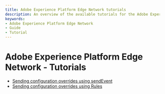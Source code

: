 ```yaml
---
title: Adobe Experience Platform Edge Network tutorials
description: An overview of the available tutorials for the Adobe Experience Platform Edge Network extension.
keywords:
- Adobe Experience Platform Edge Network
- Guide
- Tutorial
---
```


# Adobe Experience Platform Edge Network - Tutorials

* [Sending configuration overrides using sendEvent](./send-overrides-sendevent)
* [Sending configuration overrides using Rules](./send-overrides-rules)
